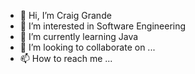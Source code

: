 - 👋 Hi, I’m Craig Grande
- 👀 I’m interested in Software Engineering
- 🌱 I’m currently learning Java
- 💞️ I’m looking to collaborate on ...
- 📫 How to reach me ...

<!---
cjgrand1/cjgrand1 is a ✨ special ✨ repository because its `README.md` (this file) appears on your GitHub profile.
You can click the Preview link to take a look at your changes.
--->
